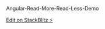Angular-Read-More-Read-Less-Demo

[Edit on StackBlitz ⚡️](https://stackblitz.com/edit/angular-read-more-c-6c6mct)
